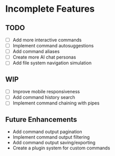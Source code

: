 # Incomplete Features

## TODO
- [ ] Add more interactive commands
- [ ] Implement command autosuggestions
- [ ] Add command aliases
- [ ] Create more AI chat personas
- [ ] Add file system navigation simulation

## WIP
- [ ] Improve mobile responsiveness
- [ ] Add command history search
- [ ] Implement command chaining with pipes

## Future Enhancements
- Add command output pagination
- Implement command output filtering
- Add command output saving/exporting
- Create a plugin system for custom commands
